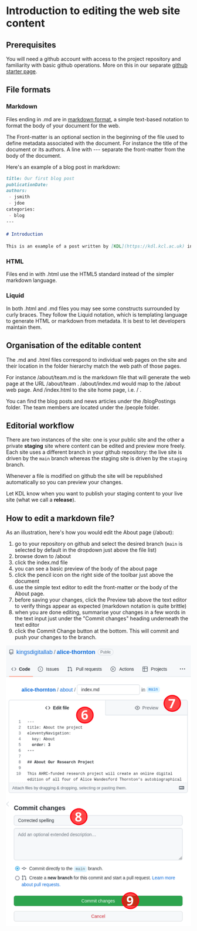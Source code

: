# Introduction to editing the web site content

## Prerequisites

You will need a github account with access to the project repository and familiarity with basic github operations. 
More on this in our separate [github starter page](github.md).

## File formats

### Markdown

Files ending in .md are in [markdown format](https://docs.github.com/en/get-started/writing-on-github/getting-started-with-writing-and-formatting-on-github/basic-writing-and-formatting-syntax), a simple text-based notation to
format the body of your document for the web.

The Front-matter is an optional section in the beginning of the file used
to define metadata associated with the document. For instance the title of the document or its authors. A line with --- separate the front-matter from the body of the document.

Here's an example of a blog post in markdown:

```markdown
title: Our first blog post  
publicationDate: 
authors: 
 - jsmith
 - jdoe
categories:
 - blog
---

# Introduction

This is an example of a post written by [KDL](https://kdl.kcl.ac.uk) in markdown...

```

### HTML

Files end in with .html use the HTML5 standard instead of the simpler markdown language.

### Liquid

In both .html and .md files you may see some constructs surrounded by curly braces. They follow the Liquid notation, which is templating language to generate HTML or markdown from metadata. It is best to let developers maintain them.

## Organisation of the editable content

The .md and .html files correspond to individual web pages on the site
and their location in the folder hierarchy match the web path of those pages.

For instance /about/team.md is the markdown file that will generate the 
web page at the URL /about/team . /about/index.md would map to the /about
web page. And /index.html to the site home page, i.e. / .

You can find the blog posts and news articles under the /blogPostings folder. The team members are located under the /people folder.

## Editorial workflow

There are two instances of the site: one is your public site and the other 
a private **staging** site where content can be edited and preview more freely.
Each site uses a different branch in your github repository: the live site
is driven by the `main` branch whereas the staging site is driven by the `staging` branch.

Whenever a file is modified on github the site will be republished automatically so you can preview your changes.

Let KDL know when you want to publish your staging content to your live site (what we call a **release**).

## How to edit a markdown file?

As an illustration, here's how you would edit the About page (/about):

1. go to your repository on github and select the desired branch (`main` is selected by default in the dropdown just above the file list)
2. browse down to /about 
3. click the index.md file
4. you can see a basic preview of the body of the about page
5. click the pencil icon on the right side of the toolbar just above the document
6. use the simple text editor to edit the front-matter or the
body of the About page. 
7. before saving your changes, click the Preview tab above the text editor to verify things appear as expected (markdown notation is quite brittle)
8. when you are done editing, summarise your
changes in a few words in the text input just under the "Commit changes" heading underneath the text editor
9. click the Commit Change button at the bottom. This will commit and push your changes to the branch.

![Editing a file on github](images/github-edit-file.svg)
